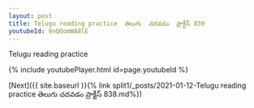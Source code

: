 ```yaml
---
layout: post
title: Telugu reading practice  తెలుగు  చదవడం  ప్రాక్టీస్ 839
youtubeId: 9nQOomWA8lE
---
```

 
 
Telugu reading practice
 
 
 
 
 


{% include youtubePlayer.html id=page.youtubeId %}
 
[Next]({{ site.baseurl }}{% link  split1/_posts/2021-01-12-Telugu reading practice  తెలుగు  చదవడం  ప్రాక్టీస్ 838.md%})
 
